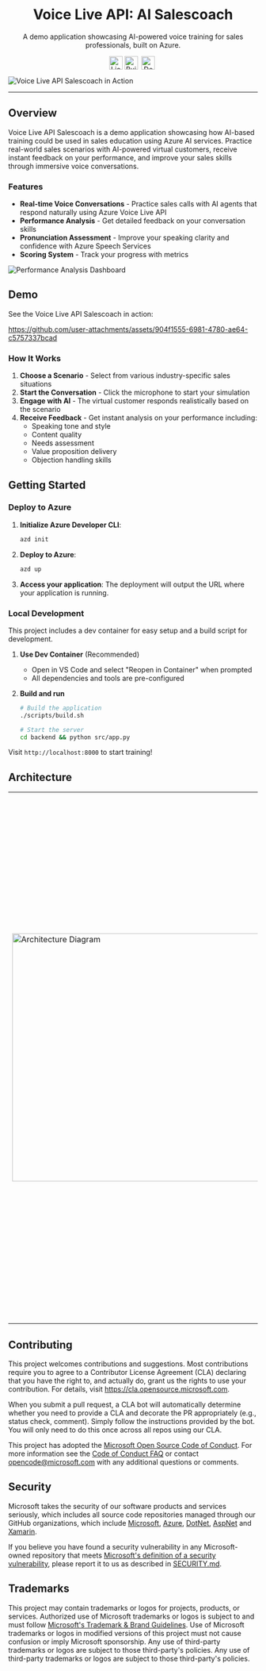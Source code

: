 <p align="center">
   <h1 align="center">Voice Live API: AI Salescoach</h1>
</p>
<p align="center">A demo application showcasing AI-powered voice training for sales professionals, built on Azure.</p>
<p align="center">
   <a href="https://github.com/Azure-Samples/voicelive-api-salescoach/blob/main/LICENSE.md"><img alt="License: MIT" src="https://img.shields.io/badge/License-MIT-green.svg" style="height:27px; vertical-align:middle;"/></a>
   <a href="https://github.com/Azure-Samples/voicelive-api-salescoach/actions/workflows/lint-and-test.yml"><img alt="Build Status" src="https://github.com/Azure-Samples/voicelive-api-salescoach/actions/workflows/lint-and-test.yml/badge.svg" style="height:27px; vertical-align:middle;"/></a>&nbsp;
   <a href="https://portal.azure.com/#create/Microsoft.Template/uri/https%3A%2F%2Fraw.githubusercontent.com%2FAzure-Samples%2Fvoicelive-api-salescoach%2Frefs%2Fheads%2Fmain%2Finfra%2Fdeployment.json"><img src="https://aka.ms/deploytoazurebutton" alt="Deploy to Azure" style="height:27px; vertical-align:middle;"/></a>&nbsp;
</p>

![Voice Live API Salescoach in Action](docs/assets/preview.png)

---

## Overview

Voice Live API Salescoach is a demo application showcasing how AI-based training could be used in sales education using Azure AI services. Practice real-world sales scenarios with AI-powered virtual customers, receive instant feedback on your performance, and improve your sales skills through immersive voice conversations.

### Features

- **Real-time Voice Conversations** - Practice sales calls with AI agents that respond naturally using Azure Voice Live API
- **Performance Analysis** - Get detailed feedback on your conversation skills
- **Pronunciation Assessment** - Improve your speaking clarity and confidence with Azure Speech Services
- **Scoring System** - Track your progress with metrics

![Performance Analysis Dashboard](docs/assets/analysis.png)

## Demo

See the Voice Live API Salescoach in action:

https://github.com/user-attachments/assets/904f1555-6981-4780-ae64-c5757337bcad

### How It Works

1. **Choose a Scenario** - Select from various industry-specific sales situations
2. **Start the Conversation** - Click the microphone to start your simulation
3. **Engage with AI** - The virtual customer responds realistically based on the scenario
4. **Receive Feedback** - Get instant analysis on your performance including:
   - Speaking tone and style
   - Content quality
   - Needs assessment
   - Value proposition delivery
   - Objection handling skills

## Getting Started 

### Deploy to Azure

1. **Initialize Azure Developer CLI**:
   ```bash
   azd init
   ```

2. **Deploy to Azure**:
   ```bash
   azd up
   ```
3. **Access your application**:
   The deployment will output the URL where your application is running.

### Local Development

This project includes a dev container for easy setup and a build script for  development.

1. **Use Dev Container** (Recommended)
   - Open in VS Code and select "Reopen in Container" when prompted
   - All dependencies and tools are pre-configured

2. **Build and run**
   ```bash
   # Build the application
   ./scripts/build.sh
   
   # Start the server
   cd backend && python src/app.py
   ```

Visit `http://localhost:8000` to start training!

## Architecture

<table>
<tr>
<td width="400">
<img src="docs/assets/architecture.png" alt="Architecture Diagram" width="500"/>
</td>
<td>

The application leverages multiple Azure AI services to deliver real-time voice-based sales training:

- **Azure AI Foundry** - AI platform including:
  - Voice Live API for real-time speech-to-speech conversations and avatar simulation
  - Large language models (GPT-4o) as underlying LLM for performance analysis
  - Speech Services for post-conversation pronunciation and fluency assessment
  - Optional AI Agent Service
- **React + Fluent UI** - Modern web interface
- **Python Flask** - Backend API and WebSocket communication

**Conversation Flow:** User speech → Voice Live API → GPT-4o processing → AI agent response → Performance analysis → Detailed feedback

</td>
</tr>
</table>

## Contributing

This project welcomes contributions and suggestions. Most contributions require you to agree to a
Contributor License Agreement (CLA) declaring that you have the right to, and actually do, grant us
the rights to use your contribution. For details, visit https://cla.opensource.microsoft.com.

When you submit a pull request, a CLA bot will automatically determine whether you need to provide
a CLA and decorate the PR appropriately (e.g., status check, comment). Simply follow the instructions
provided by the bot. You will only need to do this once across all repos using our CLA.

This project has adopted the [Microsoft Open Source Code of Conduct](https://opensource.microsoft.com/codeofconduct/).
For more information see the [Code of Conduct FAQ](https://opensource.microsoft.com/codeofconduct/faq/) or
contact [opencode@microsoft.com](mailto:opencode@microsoft.com) with any additional questions or comments.

## Security

Microsoft takes the security of our software products and services seriously, which includes all source code repositories managed through our GitHub organizations, which include [Microsoft](https://github.com/Microsoft), [Azure](https://github.com/Azure), [DotNet](https://github.com/dotnet), [AspNet](https://github.com/aspnet) and [Xamarin](https://github.com/xamarin).

If you believe you have found a security vulnerability in any Microsoft-owned repository that meets [Microsoft's definition of a security vulnerability](https://aka.ms/security.md/definition), please report it to us as described in [SECURITY.md](SECURITY.md).

## Trademarks

This project may contain trademarks or logos for projects, products, or services. Authorized use of Microsoft 
trademarks or logos is subject to and must follow 
[Microsoft's Trademark & Brand Guidelines](https://www.microsoft.com/en-us/legal/intellectualproperty/trademarks/usage/general).
Use of Microsoft trademarks or logos in modified versions of this project must not cause confusion or imply Microsoft sponsorship.
Any use of third-party trademarks or logos are subject to those third-party's policies.
Any use of third-party trademarks or logos are subject to those third-party's policies.
